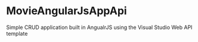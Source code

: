 # MovieAngularJsAppApi
Simple CRUD application built in AngualrJS using the Visual Studio Web API template

